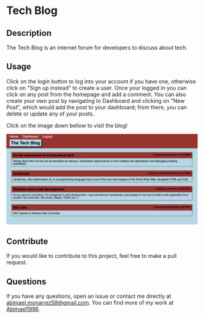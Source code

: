 # Tech Blog

## Description
    
The Tech Blog is an internet forum for developers to discuss about tech.
    
## Usage
    
Click on the login button to log into your account if you have one, otherwise click on "Sign up instead" to create a user. Once your logged in you can click on any post from the homepage and add a comment. You can also create your own post by navigating to Dashboard and clicking on "New Post", which would add the post to your dashboard; from there, you can delete or update any of your posts.

Click on the image down bellow to visit the blog!

[![Site screenshot](images/screenshot.png)](https://sheltered-reaches-16118.herokuapp.com/)

## Contribute
    
If you would like to contribute to this project, feel free to make a pull request.
    
## Questions

If you have any questions, open an issue or contact me directly at abimael.monarrez58@gmail.com. You can find more of my work at [Abimael1996](https://github.com/Abimael1996).

